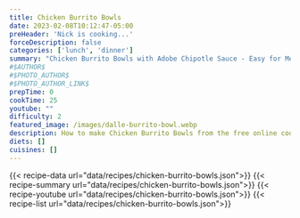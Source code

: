 ```yaml
---
title: Chicken Burrito Bowls
date: 2023-02-08T10:12:47-05:00
preHeader: 'Nick is cooking...'
forceDescription: false
categories: ['lunch', 'dinner']
summary: "Chicken Burrito Bowls with Adobe Chipotle Sauce - Easy for Meal Prep"
#$AUTHOR$
#$PHOTO_AUTHOR$
#$PHOTO_AUTHOR_LINK$
prepTime: 0
cookTime: 25
youtube: ""
difficulty: 2
featured_image: /images/dalle-burrito-bowl.webp
description: How to make Chicken Burrito Bowls from the free online cookbook
diets: []
cuisines: []
---
```

{{< recipe-data url="data/recipes/chicken-burrito-bowls.json">}}
{{< recipe-summary url="data/recipes/chicken-burrito-bowls.json">}}
{{< recipe-youtube url="data/recipes/chicken-burrito-bowls.json">}}
{{< recipe-list url="data/recipes/chicken-burrito-bowls.json">}}
